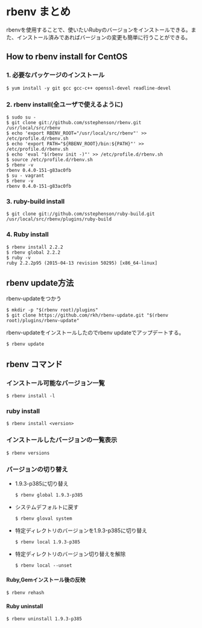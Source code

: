 # rbenv まとめ

rbenvを使用することで、使いたいRubyのバージョンをインストールできる。また、インストール済みであればバージョンの変更も簡単に行うことができる。

## How to rbenv install for CentOS

### 1\. 必要なパッケージのインストール

```
$ yum install -y git gcc gcc-c++ openssl-devel readline-devel
```

### 2\. rbenv install(全ユーザで使えるように)

```
$ sudo su -
$ git clone git://github.com/sstephenson/rbenv.git /usr/local/src/rbenv
$ echo 'export RBENV_ROOT="/usr/local/src/rbenv"' >> /etc/profile.d/rbenv.sh
$ echo 'export PATH="${RBENV_ROOT}/bin:${PATH}"' >> /etc/profile.d/rbenv.sh
$ echo 'eval "$(rbenv init -)"' >> /etc/profile.d/rbenv.sh
$ source /etc/profile.d/rbenv.sh
$ rbenv -v
rbenv 0.4.0-151-g83ac0fb
$ su - vagrant
$ rbenv -v
rbenv 0.4.0-151-g83ac0fb
```

### 3\. ruby-build install

```
$ git clone git://github.com/sstephenson/ruby-build.git /usr/local/src/rbenv/plugins/ruby-build
```

### 4\. Ruby install

```
$ rbenv install 2.2.2
$ rbenv global 2.2.2
$ ruby -v
ruby 2.2.2p95 (2015-04-13 revision 50295) [x86_64-linux]
```

## rbenv update方法

rbenv-updateをつかう

```
$ mkdir -p "$(rbenv root)/plugins"
$ git clone https://github.com/rkh/rbenv-update.git "$(rbenv root)/plugins/rbenv-update"
```

rbenv-updateをインストールしたのでrbenv updateでアップデートする。

```
$ rbenv update
```

## rbenv コマンド

### インストール可能なバージョン一覧

```
$ rbenv install -l
```

### ruby install

```
$ rbenv install <version>
```

### インストールしたバージョンの一覧表示

```
$ rbenv versions
```

### バージョンの切り替え

- 1.9.3-p385に切り替え

  ```
  $ rbenv global 1.9.3-p385
  ```

- システムデフォルトに戻す

  ```
  $ rbenv gloval system
  ```

- 特定ディレクトリのバージョンを1.9.3-p385に切り替え

  ```
  $ rbenv local 1.9.3-p385
  ```

- 特定ディレクトリのバージョン切り替えを解除

  ```
  $ rbenv local --unset
  ```

#### Ruby,Gemインストール後の反映

```
$ rbenv rehash
```

#### Ruby uninstall

```
$ rbenv uninstall 1.9.3-p385
```
